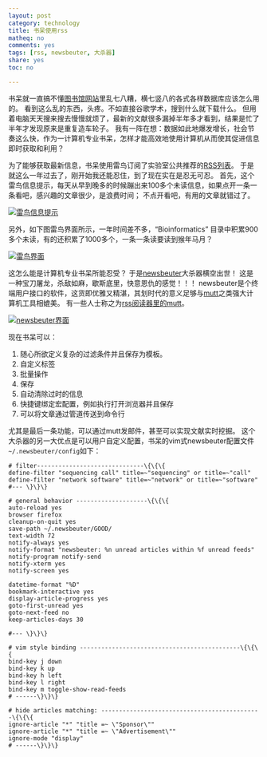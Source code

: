 ```yaml
---
layout: post 
category: technology
title: 书呆使用rss
matheq: no
comments: yes
tags: [rss, newsbeuter, 大杀器]
share: yes
toc: no

---
```


书呆就一直搞不懂[图书馆网站](http://202.118.225.131/database/mn/new)里乱七八糟，横七竖八的各式各样数据库应该怎么用的。
看到这么乱的东西，头疼。不如直接谷歌学术，搜到什么就下载什么。
但用着电脑天天搜来搜去慢慢就烦了，最新的文献很多漏掉半年多才看到，结果是忙了半年才发现原来是重复造车轮子。
我有一阵在想：数据如此地爆发增长，社会节奏这么快，作为一计算机专业书呆，怎样才能高效地使用计算机从而使其促进信息即时获取和利用？

为了能够获取最新信息，书呆使用雷鸟订阅了实验室公共推荐的[RSS列表](https://gist.github.com/dustincys/0eebb15c7891b4b50936)。 
于是就这么一年过去了，刚开始我还能忍住，到了现在实在是忍无可忍。
首先，这个雷鸟信息提示，每天从早到晚多的时候蹦出来100多个未读信息，如果点开一条一条看吧，感兴趣的文章很少，是浪费时间；
不点开看吧，有用的文章就错过了。

<a class="fancybox" rel="gallery1" href="https://2s66lw.bl3301.livefilestore.com/y2p3nPjOnVGzb7xkySSvPmF9CeGsLxryKY3GHZf0a3F4tG1Du14oVOG9R2xNu0y5p3xvypb3cH2z4_vkO6IRTAavJhUphUbWfkSed6IzsiUOctrVhyesImj-5W6sVNKH9k5ht_Rn-9QJEJ-mifbADst7Q/thunderhint.png" title="雷鸟信息提示"><img src="https://2s66lw.bl3301.livefilestore.com/y2p3nPjOnVGzb7xkySSvPmF9CeGsLxryKY3GHZf0a3F4tG1Du14oVOG9R2xNu0y5p3xvypb3cH2z4_vkO6IRTAavJhUphUbWfkSed6IzsiUOctrVhyesImj-5W6sVNKH9k5ht_Rn-9QJEJ-mifbADst7Q/thunderhint.png" alt="雷鸟信息提示" /></a>

另外，如下图雷鸟界面所示，一年时间差不多，“Bioinformatics” 目录中积累900多个未读，有的还积累了1000多个，一条一条读要读到猴年马月？

<a class="fancybox" rel="gallery1" href="https://2s66lw.bl3301.livefilestore.com/y2pwg3jZbzYUGes5pXEb6aNYyAnwCVwQuzkHUeYgnHqrVr31i0fy7ANHQGK3sfuTzJq_jr6JlyM37SzO1EuBZ49dlAhyfbCCCqui0eBOe7A_Jf1NJZRn3RLguiEhEofqdPKe9MXWYyU4s4cQThF_tsQIQ/thunderbird.png" title="雷鸟界面"><img src="https://2s66lw.bl3301.livefilestore.com/y2pwg3jZbzYUGes5pXEb6aNYyAnwCVwQuzkHUeYgnHqrVr31i0fy7ANHQGK3sfuTzJq_jr6JlyM37SzO1EuBZ49dlAhyfbCCCqui0eBOe7A_Jf1NJZRn3RLguiEhEofqdPKe9MXWYyU4s4cQThF_tsQIQ/thunderbird.png" alt="雷鸟界面" /></a>

这怎么能是计算机专业书呆所能忍受？
于是[newsbeuter](http://www.newsbeuter.org/ "newsbeuter")大杀器横空出世！
这是一种宝刀屠龙，杀敌如麻，歇斯底里，快意恩仇的感觉！！！
newsbeuter是个终端用户接口的软件，这货即优雅又精湛，其划时代的意义足够与[mutt](http://www.ctex.org/documents/shredder/comp.html "mutt")之类强大计算机工具相媲美。
有一些人士称之为[rss阅读器里的mutt](https://news.ycombinator.com/item?id=8326813)。

<a class="fancybox" rel="gallery1" href="https://2s66lw.bl3301.livefilestore.com/y2pPLGSxB1EwSVBe4Xc2mfCEJ8Ap9ue3HuSwgK7E543O_IQ3od7nouwNValZB8GWlfZpFbudr9coDPsUbrRphVgqOxWHlJiJjkdZcf_qwtcSkhaXq04H-89v0R_oEvxxXn0hYCWNA-EN_rYQuTOsV0-bA/newsbeuter.png" title="newsbeuter界面"><img src="https://2s66lw.bl3301.livefilestore.com/y2pPLGSxB1EwSVBe4Xc2mfCEJ8Ap9ue3HuSwgK7E543O_IQ3od7nouwNValZB8GWlfZpFbudr9coDPsUbrRphVgqOxWHlJiJjkdZcf_qwtcSkhaXq04H-89v0R_oEvxxXn0hYCWNA-EN_rYQuTOsV0-bA/newsbeuter.png" alt="newsbeuter界面" /></a>

现在书呆可以：

1.	随心所欲定义复杂的过滤条件并且保存为模板。
2.	自定义标签
3.	批量操作
4.	保存
5.	自动清除过时的信息
6.	快捷键绑定宏配置，例如执行打开浏览器并且保存
5.	可以将文章通过管道传送到命令行

尤其是最后一条功能，可以通过mutt发邮件，甚至可以实现文献实时挖掘。 
这个大杀器的另一大优点是可以用户自定义配置，书呆的vim式newsbeuter配置文件`~/.newsbeuter/config`如下：

	# filter------------------------------\{\{\{
	define-filter "sequencing call" title=~"sequencing" or title=~"call"
	define-filter "network software" title=~"network" or title=~"software"
	#--- \}\}\}

	# general behavior --------------------\{\{\{
	auto-reload yes
	browser firefox
	cleanup-on-quit yes
	save-path ~/.newsbeuter/GOOD/
	text-width 72 
	notify-always yes
	notify-format "newsbeuter: %n unread articles within %f unread feeds"
	notify-program notify-send
	notify-xterm yes
	notify-screen yes

	datetime-format "%D"
	bookmark-interactive yes
	display-article-progress yes
	goto-first-unread yes
	goto-next-feed no
	keep-articles-days 30 

	#--- \}\}\}

	# vim style binding ---------------------------------------------\{\{\{
	bind-key j down
	bind-key k up
	bind-key h left
	bind-key l right 
	bind-key m toggle-show-read-feeds
	# ------\}\}\}

	# hide articles matching: ---------------------------------------------\{\{\{
	ignore-article "*" "title =~ \"Sponsor\""
	ignore-article "*" "title =~ \"Advertisement\""
	ignore-mode "display"
	# ------\}\}\}

